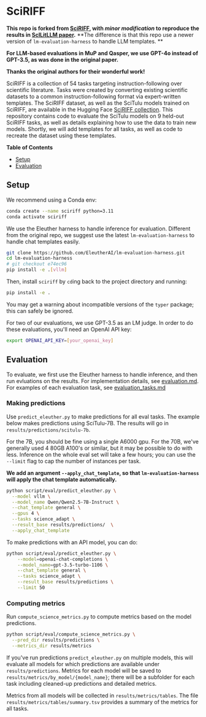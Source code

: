 # SciRIFF

**This repo is forked from [SciRIFF](https://github.com/allenai/SciRIFF), with *minor modification* to reproduce the results in [ScILitLLM paper](https://arxiv.org/abs/2408.15545).** **The difference is that this repo use a newer version of `lm-evaluation-harness` to handle LLM templates. **

**For LLM-based evaluations in MuP and Qasper, we use GPT-4o instead of GPT-3.5, as was done in the original paper.** 

**Thanks the original authors for their wonderful work!** 


SciRIFF is a collection of 54 tasks targeting instruction-following over scientific literature. Tasks were created by converting existing scientific datasets to a common instruction-following format via expert-written templates. The SciRIFF dataset, as well as the SciTulu models trained on SciRIFF, are available in the Hugging Face [SciRIFF collection](https://huggingface.co/collections/allenai/sciriff-665f61ba7315e1d202e5f6bf). This repository contains code to evaluate the SciTulu models on 9 held-out SciRIFF tasks, as well as details explaining how to use the data to train new models. Shortly, we will add templates for all tasks, as well as code to recreate the dataset using these templates.

**Table of Contents**

- [Setup](#setup)
- [Evaluation](#evaluation)

## Setup

We recommend using a Conda env:

```bash
conda create --name sciriff python=3.11
conda activate sciriff
```

We use the Eleuther harness to handle inference for evaluation. Different from the original repo, we suggest use the latest `lm-evaluation-harness` to handle chat templates easily.

```bash
git clone https://github.com/EleutherAI/lm-evaluation-harness.git
cd lm-evaluation-harness
# git checkout e74ec96
pip install -e .[vllm]
```

Then, install `sciriff` by `cd`ing back to the project directory and running:

```bash
pip install -e .
```

You may get a warning about incompatible versions of the `typer` package; this can safely be ignored.

For two of our evaluations, we use GPT-3.5 as an LM judge. In order to do these evaluations, you'll need an OpenAI API key:

```bash
export OPENAI_API_KEY=[your_openai_key]
```


## Evaluation

To evaluate, we first use the Eleuther harness to handle inference, and then run evluations on the results. For implementation details, see [evaluation.md](doc/evaluation.md). For examples of each evaluation task, see [evaluation_tasks.md](doc/evaluation_tasks.md)

### Making predictions

Use `predict_eleuther.py` to make predictions for all eval tasks. The example below makes predictions using SciTulu-7B. The results will go in `results/predictions/scitulu-7b`.

For the 7B, you should be fine using a single A6000 gpu. For the 70B, we've generally used 4 80GB A100's or similar, but it may be possible to do with less. Inference on the whole eval set will take a few hours; you can use the `--limit` flag to cap the number of instances per task.



**We add an argument `--apply_chat_template`, so that `lm-evaluation-harness` will apply the chat template automatically.**

```bash
python script/eval/predict_eleuther.py \
  --model vllm \
  --model_name Qwen/Qwen2.5-7B-Instruct \
  --chat_template general \
  --gpus 4 \
  --tasks science_adapt \
  --result_base results/predictions/  \
  --apply_chat_template
```

To make predictions with an API model, you can do:

```bash
python script/eval/predict_eleuther.py \
    --model=openai-chat-completions \
    --model_name=gpt-3.5-turbo-1106 \
    --chat_template general \
    --tasks science_adapt \
    --result_base results/predictions \
    --limit 50
```

### Computing metrics

Run `compute_science_metrics.py` to compute metrics based on the model predictions.

```bash
python script/eval/compute_science_metrics.py \
  --pred_dir results/predictions \
  --metrics_dir results/metrics
```

If you've run predictions `predict_eleuther.py` on multiple models, this will evaluate all models for which predictions are available under `results/predictions`. Metrics for each model will be saved to `results/metrics/by_model/{model_name}`; there will be a subfolder for each task including cleaned-up predictions and detailed metrics.

Metrics from all models will be collected in `results/metrics/tables`. The file `results/metrics/tables/summary.tsv` provides a summary of the metrics for all tasks.
